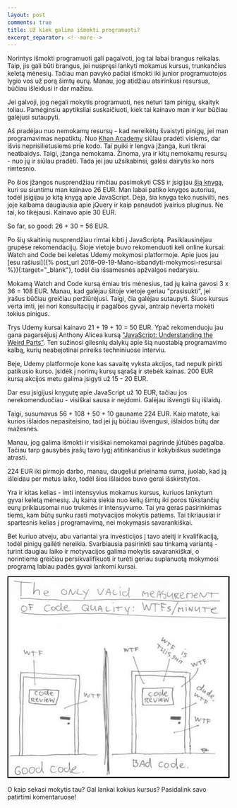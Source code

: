 ```yaml
---
layout: post
comments: true
title: Už kiek galima išmokti programuoti?
excerpt_separator: <!--more-->
---
```


Norintys išmokti programuoti gali pagalvoti, jog tai labai brangus reikalas. Taip, jis gali būti brangus, jei nuspręsi lankyti mokamus kursus,
trunkančius keletą mėnesių. Tačiau man pavyko pačiai išmokti iki junior programuotojos lygio vos už porą šimtų eurų. Manau,
jog atidžiau atsirinkusi resursus, būčiau išleidusi ir dar mažiau.

 <!--more-->

Jei galvoji, jog negali mokytis programuoti, nes neturi tam pinigų, skaityk toliau. Pamėginsiu apytiksliai suskaičiuoti, kiek tai kainavo man ir
kur būčiau galėjusi sutaupyti.

Aš pradėjau nuo nemokamų resursų - kad nereikėtų švaistyti pinigų, jei man programavimas nepatiktų. Nuo <a href="https://www.khanacademy.org/" target="_blank">Khan Academy</a> siūlau pradėti visiems,
dar išvis neprisilietusiems prie kodo. Tai puiki ir lengva įžanga, kuri tikrai neatbaidys. Taigi, įžanga nemokama. Žinoma, yra ir kitų nemokamų
resursų - nuo jų ir siūlau pradėti. Tada jei jau užsikabinsi, galėsi dairytis ko nors rimtesnio.

Po šios įžangos nusprendžiau rimčiau pasimokyti CSS ir įsigijau <a href="https://www.amazon.co.uk/CSS-Missing-David-Sawyer-McFarland/dp/1491918055/ref=sr_1_1?ie=UTF8&qid=1492692498&sr=8-1&keywords=CSS%3A+The+Missing+Manual" target="_blank">šią knygą</a>,
kuri su siuntimu man kainavo 26 EUR. Man labai patiko knygos autorius, todėl įsigijau jo kitą knygą apie JavaScript. Deja, šia knyga teko nusivilti,
nes joje kalbama daugiausia apie jQuery ir kaip panaudoti įvairius pluginus. Ne tai, ko tikėjausi. Kainavo apie 30 EUR.

So far, so good: 26 + 30 = 56 EUR.

Po šių skaitinių nusprendžiau rimtai kibti į JavaScriptą. Pasiklausinėjau grupėse rekomendacijų. Šioje vietoje buvo rekomenduoti keli online kursai:
Watch and Code bei keletas Udemy mokymosi platformoje. Apie juos jau [esu rašiusi]({% post_url 2016-09-19-Mano-isbandyti-mokymosi-resursai %}){:target="_blank"}, todėl čia išsamesnės apžvalgos nedarysiu.

Mokamą Watch and Code kursą ėmiau tris mėnesius, tad jų kaina gavosi 3 x 36 = 108 EUR. Manau, kad galėjau šitoje vietoje geriau "prasisukti",
jei įrašus būčiau greičiau peržiūrėjusi. Taigi, čia galėjau sutaupyti. Šiuos kursus verta imti, jei nori konsultacijų ir pagalbos gyvai, antraip
neverta mokėti tokius pinigus.

Trys Udemy kursai kainavo 21 + 19 + 10 = 50 EUR. Ypač rekomenduoju jau gana pagarsėjusį Anthony Alicea kursą <a href="https://www.udemy.com/understand-javascript/" target="_blank">
"JavaScript: Understanding the Weird Parts"</a>. Ten sužinosi gilesnių dalykų apie šią nuostabią programavimo kalbą, kurių neabejotinai prireiks techniniuose interviu.

Beje, Udemy platformoje kone kas savaitę vyksta akcijos, tad nepulk pirkti patikusio kurso. Įsidėk į norimų kursų sąrašą ir stebėk kainas. 200 EUR
kursą akcijos metu galima įsigyti už 15 - 20 EUR.

Dar esu įsigijusi knygutę apie JavaScript už 10 EUR, tačiau jos nerekomenduočiau - visiškai sausa ir neįdomi. Galėjau išvengti šių išlaidų.

Taigi, susumavus 56 + 108 + 50 + 10 gauname 224 EUR. Kaip matote, kai kurios išlaidos nepasiteisino, tad jei jų būčiau išvengusi, išlaidos būtų
dar mažesnės.

Manau, jog galima išmokti ir visiškai nemokamai pagrinde jūtūbės pagalba. Tačiau tarp gausybės įrašų tavo lygį atitinkančius ir kokybiškus sudėtinga
atrasti.

224 EUR iki pirmojo darbo, manau, daugeliui prieinama suma, juolab, kad ją išleidau per metus laiko, todėl šios išlaidos buvo gerai išskirstytos.

Yra ir kitas kelias - imti intensyvius mokamus kursus, kuriuos lankytum gyvai keletą mėnesių. Jų kaina siekia nuo kelių šimtų iki poros tūkstančių
eurų priklausomai nuo trukmės ir intensyvumo. Tai yra geras pasirinkimas tiems, kam būtų sunku rasti motyvacijos mokytis patiems.
Tai tikriausiai ir spartesnis kelias į programavimą, nei mokymasis savarankiškai.

Bet kuriuo atveju, abu variantai yra investicijos į tavo ateitį ir kvalifikaciją, todėl pinigų gailėti nereikia. Svarbiausia pasirinkti sau
tinkamą variantą - turint daugiau laiko ir motyvacijos galima mokytis savarankiškai, o norintiems greičiau persikvalifikuoti
ir turėti geriau suplanuotą mokymosi programą labiau padės gyvai lankomi kursai.

 ![kodo kokybė](/assets/code-quality.jpeg)

O kaip sekasi mokytis tau? Gal lankai kokius kursus? Pasidalink savo patirtimi komentaruose!
